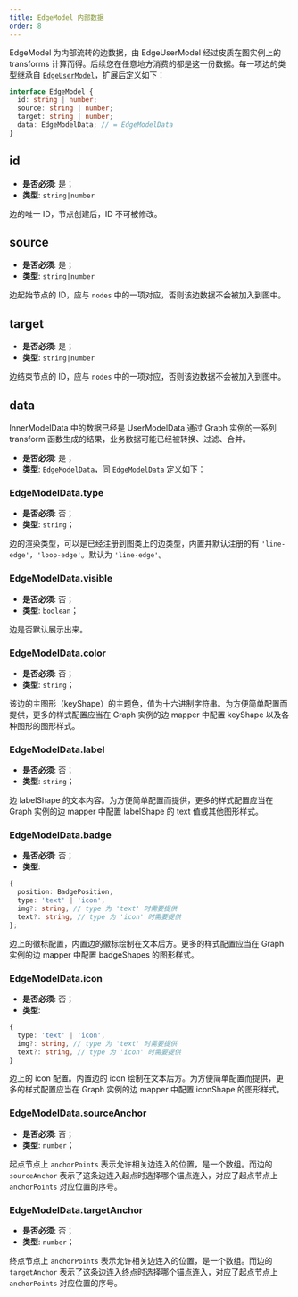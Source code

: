 ```yaml
---
title: EdgeModel 内部数据
order: 8
---
```


EdgeModel 为内部流转的边数据，由 EdgeUserModel 经过皮质在图实例上的 transforms 计算而得。后续您在任意地方消费的都是这一份数据。每一项边的类型继承自 [`EdgeUserModel`](./EdgeUserModel.zh.md)，扩展后定义如下：

```typescript
interface EdgeModel {
  id: string | number;
  source: string | number;
  target: string | number;
  data: EdgeModelData; // = EdgeModelData
}
```

## id

- **是否必须**: 是；
- **类型**: `string|number`

边的唯一 ID，节点创建后，ID 不可被修改。

## source

- **是否必须**: 是；
- **类型**: `string|number`

边起始节点的 ID，应与 `nodes` 中的一项对应，否则该边数据不会被加入到图中。

## target

- **是否必须**: 是；
- **类型**: `string|number`

边结束节点的 ID，应与 `nodes` 中的一项对应，否则该边数据不会被加入到图中。

## data

InnerModelData 中的数据已经是 UserModelData 通过 Graph 实例的一系列 transform 函数生成的结果，业务数据可能已经被转换、过滤、合并。

- **是否必须**: 是；
- **类型**: `EdgeModelData`，同 [`EdgeModelData`](./EdgeUserModel.zh.md#EdgeModelDatatype) 定义如下：

### EdgeModelData.type

- **是否必须**: 否；
- **类型**: `string`；

边的渲染类型，可以是已经注册到图类上的边类型，内置并默认注册的有 `'line-edge'`，`'loop-edge'`。默认为 `'line-edge'`。

### EdgeModelData.visible

- **是否必须**: 否；
- **类型**: `boolean`；

边是否默认展示出来。

### EdgeModelData.color

- **是否必须**: 否；
- **类型**: `string`；

该边的主图形（keyShape）的主题色，值为十六进制字符串。为方便简单配置而提供，更多的样式配置应当在 Graph 实例的边 mapper 中配置 keyShape 以及各种图形的图形样式。

### EdgeModelData.label

- **是否必须**: 否；
- **类型**: `string`；

边 labelShape 的文本内容。为方便简单配置而提供，更多的样式配置应当在 Graph 实例的边 mapper 中配置 labelShape 的 text 值或其他图形样式。

### EdgeModelData.badge

- **是否必须**: 否；
- **类型**:

```typescript
{
  position: BadgePosition,
  type: 'text' | 'icon',
  img?: string, // type 为 'text' 时需要提供
  text?: string, // type 为 'icon' 时需要提供
};
```

边上的徽标配置，内置边的徽标绘制在文本后方。更多的样式配置应当在 Graph 实例的边 mapper 中配置 badgeShapes 的图形样式。

### EdgeModelData.icon

- **是否必须**: 否；
- **类型**:

```typescript
{
  type: 'text' | 'icon',
  img?: string, // type 为 'text' 时需要提供
  text?: string, // type 为 'icon' 时需要提供
}
```

边上的 icon 配置。内置边的 icon 绘制在文本后方。为方便简单配置而提供，更多的样式配置应当在 Graph 实例的边 mapper 中配置 iconShape 的图形样式。

### EdgeModelData.sourceAnchor

- **是否必须**: 否；
- **类型**: `number`；

起点节点上 `anchorPoints` 表示允许相关边连入的位置，是一个数组。而边的 `sourceAnchor` 表示了这条边连入起点时选择哪个锚点连入，对应了起点节点上 `anchorPoints` 对应位置的序号。

### EdgeModelData.targetAnchor

- **是否必须**: 否；
- **类型**: `number`；

终点节点上 `anchorPoints` 表示允许相关边连入的位置，是一个数组。而边的 `targetAnchor` 表示了这条边连入终点时选择哪个锚点连入，对应了起点节点上 `anchorPoints` 对应位置的序号。
